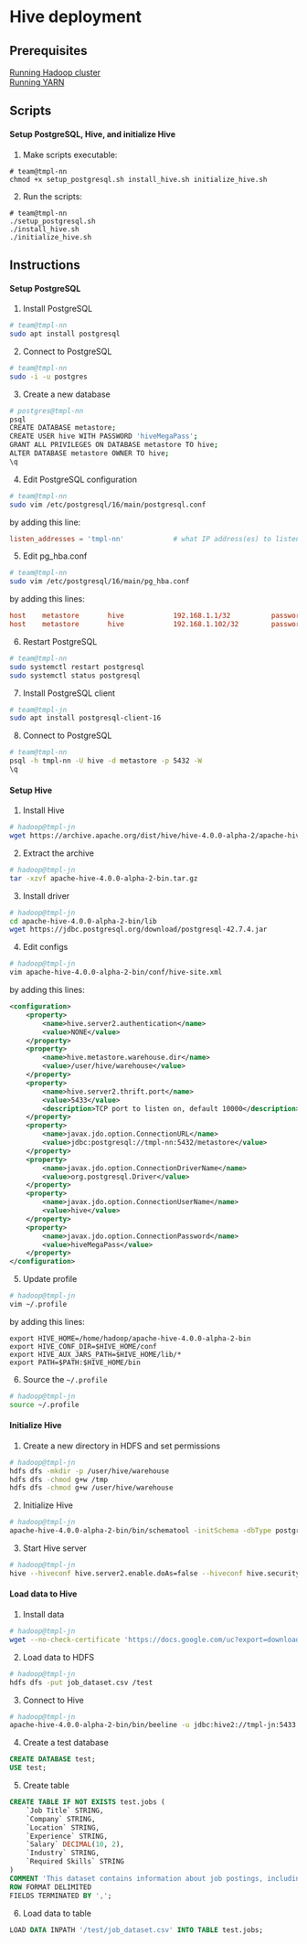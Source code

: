 # Hive deployment


## Prerequisites
[Running Hadoop cluster](/01_hadoop/README.md)<br>
[Running YARN](/02_yarn/README.md)

## Scripts
#### Setup PostgreSQL, Hive, and initialize Hive
1. Make scripts executable:
```shell
# team@tmpl-nn
chmod +x setup_postgresql.sh install_hive.sh initialize_hive.sh
```
2. Run the scripts:
```shell
# team@tmpl-nn
./setup_postgresql.sh
./install_hive.sh
./initialize_hive.sh
```



## Instructions

#### Setup PostgreSQL
1. Install PostgreSQL
```sh
# team@tmpl-nn
sudo apt install postgresql
```

2. Connect to PostgreSQL
```sh
# team@tmpl-nn
sudo -i -u postgres
```

3. Create a new database
```sh
# postgres@tmpl-nn
psql
CREATE DATABASE metastore;
CREATE USER hive WITH PASSWORD 'hiveMegaPass';
GRANT ALL PRIVILEGES ON DATABASE metastore TO hive;
ALTER DATABASE metastore OWNER TO hive;
\q
```

4. Edit PostgreSQL configuration
```sh
# team@tmpl-nn
sudo vim /etc/postgresql/16/main/postgresql.conf
```
by adding this line:
```conf
listen_addresses = 'tmpl-nn'            # what IP address(es) to listen on;
```

5. Edit pg_hba.conf
```sh
# team@tmpl-nn
sudo vim /etc/postgresql/16/main/pg_hba.conf
```
by adding this lines:
```conf
host    metastore       hive            192.168.1.1/32          password
host    metastore       hive            192.168.1.102/32        password
```

6. Restart PostgreSQL
```sh
# team@tmpl-nn
sudo systemctl restart postgresql
sudo systemctl status postgresql
```

7. Install PostgreSQL client
```sh
# team@tmpl-jn
sudo apt install postgresql-client-16
```

8. Connect to PostgreSQL
```sh
# team@tmpl-nn
psql -h tmpl-nn -U hive -d metastore -p 5432 -W
\q
```
#### Setup Hive
1. Install Hive
```sh
# hadoop@tmpl-jn
wget https://archive.apache.org/dist/hive/hive-4.0.0-alpha-2/apache-hive-4.0.0-alpha-2-bin.tar.gz
```

2. Extract the archive
```sh
# hadoop@tmpl-jn
tar -xzvf apache-hive-4.0.0-alpha-2-bin.tar.gz
```

3. Install driver
```sh
# hadoop@tmpl-jn
cd apache-hive-4.0.0-alpha-2-bin/lib
wget https://jdbc.postgresql.org/download/postgresql-42.7.4.jar
```

4. Edit configs
```sh
# hadoop@tmpl-jn
vim apache-hive-4.0.0-alpha-2-bin/conf/hive-site.xml
```
by adding this lines:
```xml
<configuration>
    <property>
        <name>hive.server2.authentication</name>
        <value>NONE</value>
    </property>
    <property>
        <name>hive.metastore.warehouse.dir</name>
        <value>/user/hive/warehouse</value>
    </property>
    <property>
        <name>hive.server2.thrift.port</name>
        <value>5433</value>
        <description>TCP port to listen on, default 10000</description>
    </property>
    <property>
        <name>javax.jdo.option.ConnectionURL</name>
        <value>jdbc:postgresql://tmpl-nn:5432/metastore</value>
    </property>
    <property>
        <name>javax.jdo.option.ConnectionDriverName</name>
        <value>org.postgresql.Driver</value>
    </property>
    <property>
        <name>javax.jdo.option.ConnectionUserName</name>
        <value>hive</value>
    </property>
    <property>
        <name>javax.jdo.option.ConnectionPassword</name>
        <value>hiveMegaPass</value>
    </property>
</configuration>
```

5. Update profile
```sh
# hadoop@tmpl-jn
vim ~/.profile
```
by adding this lines:
```profile
export HIVE_HOME=/home/hadoop/apache-hive-4.0.0-alpha-2-bin
export HIVE_CONF_DIR=$HIVE_HOME/conf
export HIVE_AUX_JARS_PATH=$HIVE_HOME/lib/*
export PATH=$PATH:$HIVE_HOME/bin
```

6. Source the `~/.profile`
```sh
# hadoop@tmpl-jn
source ~/.profile
```

#### Initialize Hive
1. Create a new directory in HDFS and set permissions
```sh
# hadoop@tmpl-jn
hdfs dfs -mkdir -p /user/hive/warehouse
hdfs dfs -chmod g+w /tmp
hdfs dfs -chmod g+w /user/hive/warehouse
```

2. Initialize Hive
```sh
# hadoop@tmpl-jn
apache-hive-4.0.0-alpha-2-bin/bin/schematool -initSchema -dbType postgres
```

3. Start Hive server
```sh
# hadoop@tmpl-jn
hive --hiveconf hive.server2.enable.doAs=false --hiveconf hive.security.authorization.enabled=false --service hiveserver2 1>> /tmp/hs2.log 2>> /tmp/hs2.log &
```

#### Load data to Hive

1. Install data
```sh 
# hadoop@tmpl-jn
wget --no-check-certificate 'https://docs.google.com/uc?export=download&id=1dIZucSSfCR8FyETYo-bUcUK-yzWvYsYK' -O job_dataset.csv
```
2. Load data to HDFS
```sh
# hadoop@tmpl-jn
hdfs dfs -put job_dataset.csv /test
```

3. Connect to Hive
```sh
# hadoop@tmpl-jn
apache-hive-4.0.0-alpha-2-bin/bin/beeline -u jdbc:hive2://tmpl-jn:5433 -n scott -p tiger
```
4. Create a test database
```sql
CREATE DATABASE test;
USE test;
```
5. Create table
```sql
CREATE TABLE IF NOT EXISTS test.jobs (
    `Job Title` STRING,
    `Company` STRING,
    `Location` STRING,
    `Experience` STRING,
    `Salary` DECIMAL(10, 2),
    `Industry` STRING,
    `Required Skills` STRING
)
COMMENT 'This dataset contains information about job postings, including job titles, company names, locations, required experience levels, salary ranges, industry categories, and required skills. The data can be used for job recommendation systems, trend analysis, and salary predictions.'
ROW FORMAT DELIMITED
FIELDS TERMINATED BY ',';
```

6. Load data to table
```sql
LOAD DATA INPATH '/test/job_dataset.csv' INTO TABLE test.jobs;
```


